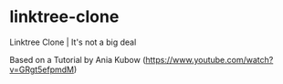 # linktree-clone
Linktree Clone | It's not a big deal

Based on a Tutorial by Ania Kubow (https://www.youtube.com/watch?v=GRgt5efpmdM)
